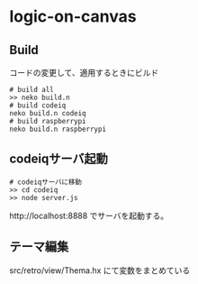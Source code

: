 logic-on-canvas
===============

## Build
コードの変更して、適用するときにビルド

    # build all
    >> neko build.n
    # build codeiq
    neko build.n codeiq
    # build raspberrypi
    neko build.n raspberrypi

## codeiqサーバ起動
    
    # codeiqサーバに移動
    >> cd codeiq
    >> node server.js

http://localhost:8888
でサーバを起動する。

## テーマ編集

src/retro/view/Thema.hx にて変数をまとめている



